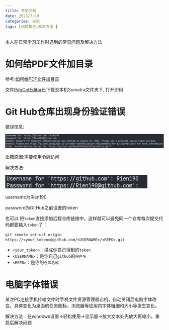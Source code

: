 ```yaml
---
title: 常见问题
date: 2023/7/19
categories: 经验
tags: [问题集合,解决方法 ]
---
```


<meta name="referrer" content="no-referrer" />

本人在日常学习工作时遇到的常见问题及解决方法

<!--more-->



# 如何给PDF文件加目录

参考:[如何给PDF文件加目录](https://www.zhihu.com/question/392666875/answer/2157219298)

文件[PdgCntEditor](https://link.zhihu.com/?target=https%3A//seasoning.lanzoui.com/iK4kvsm02vi)已下载至本机Sumatra文件夹下, 打开即用

# Git Hub仓库出现身份验证错误

错误信息:

![image-20220713181603979](https://raw.githubusercontent.com/Rien190/ImgURL/master/img/202207131816370.png)

出错原因:需要使用令牌访问

解决方法:

![image-20220713181656682](https://raw.githubusercontent.com/Rien190/ImgURL/master/img/202207131816642.png)

username为Rien190

password为GitHub之前设置的token

也可以 把`token`直接添加远程仓库链接中，这样就可以避免同一个仓库每次提交代码都要输入`token`了：

```
git remote set-url origin https://<your_token>@github.com/<USERNAME>/<REPO>.git
```

+ `<your_token>`：换成你自己得到的`token`
+ `<USERNAME>`：是你自己`github`的`用户名`
+ `<REPO>`：是你的`仓库名称`

# 电脑字体错误

某次PC连接手机传输文件时手机文件资源管理器宕机，自动关闭后电脑字体改变。具体变化为桌面的任务图标，浏览器等应用内字体粗细和大小等发生变化。

解决方法：在windows设置->轻松使用->显示器->放大文本处先放大再缩小，重启后解决问题


